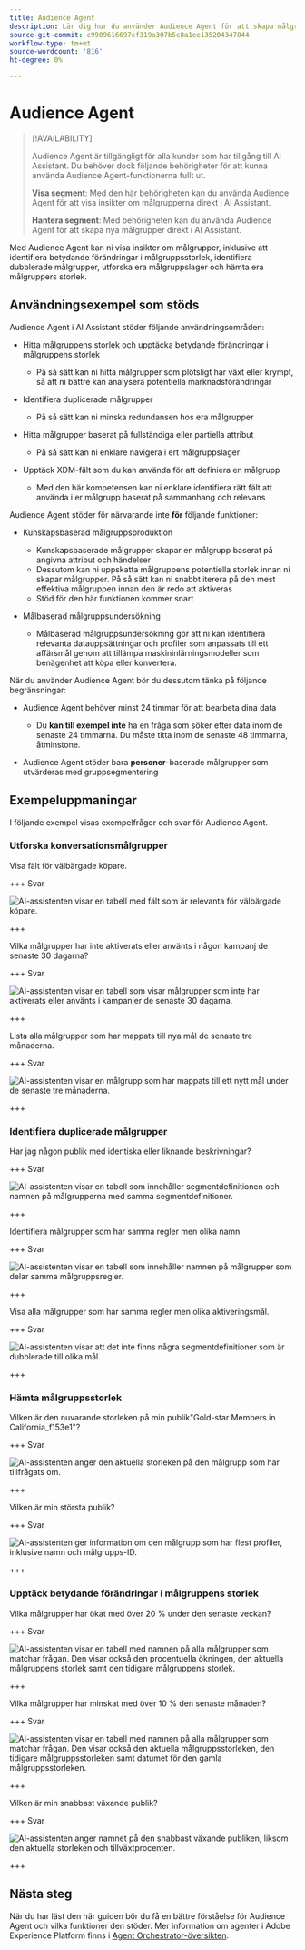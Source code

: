```yaml
---
title: Audience Agent
description: Lär dig hur du använder Audience Agent för att skapa målgrupper, visa förändringar av målgrupper, identifiera dubblerade målgrupper och visa målgruppsinsikter.
source-git-commit: c9909616697ef319a307b5c8a1ee135204347844
workflow-type: tm+mt
source-wordcount: '816'
ht-degree: 0%

---
```



# Audience Agent

>[!AVAILABILITY]
>
>Audience Agent är tillgängligt för alla kunder som har tillgång till AI Assistant. Du behöver dock följande behörigheter för att kunna använda Audience Agent-funktionerna fullt ut.
>
>**Visa segment**: Med den här behörigheten kan du använda Audience Agent för att visa insikter om målgrupperna direkt i AI Assistant.
>
>**Hantera segment**: Med behörigheten kan du använda Audience Agent för att skapa nya målgrupper direkt i AI Assistant.

Med Audience Agent kan ni visa insikter om målgrupper, inklusive att identifiera betydande förändringar i målgruppsstorlek, identifiera dubblerade målgrupper, utforska era målgruppslager och hämta era målgruppers storlek.

## Användningsexempel som stöds

Audience Agent i AI Assistant stöder följande användningsområden:

- Hitta målgruppens storlek och upptäcka betydande förändringar i målgruppens storlek

   - På så sätt kan ni hitta målgrupper som plötsligt har växt eller krympt, så att ni bättre kan analysera potentiella marknadsförändringar

- Identifiera duplicerade målgrupper

   - På så sätt kan ni minska redundansen hos era målgrupper

- Hitta målgrupper baserat på fullständiga eller partiella attribut

   - På så sätt kan ni enklare navigera i ert målgruppslager

- Upptäck XDM-fält som du kan använda för att definiera en målgrupp

   - Med den här kompetensen kan ni enklare identifiera rätt fält att använda i er målgrupp baserat på sammanhang och relevans

Audience Agent stöder för närvarande inte **för** följande funktioner:

- Kunskapsbaserad målgruppsproduktion

   - Kunskapsbaserade målgrupper skapar en målgrupp baserat på angivna attribut och händelser
   - Dessutom kan ni uppskatta målgruppens potentiella storlek innan ni skapar målgrupper. På så sätt kan ni snabbt iterera på den mest effektiva målgruppen innan den är redo att aktiveras
   - Stöd för den här funktionen kommer snart

- Målbaserad målgruppsundersökning

   - Målbaserad målgruppsundersökning gör att ni kan identifiera relevanta datauppsättningar och profiler som anpassats till ett affärsmål genom att tillämpa maskininlärningsmodeller som benägenhet att köpa eller konvertera.

När du använder Audience Agent bör du dessutom tänka på följande begränsningar:

- Audience Agent behöver minst 24 timmar för att bearbeta dina data

   - Du **kan till exempel inte** ha en fråga som söker efter data inom de senaste 24 timmarna. Du måste titta inom de senaste 48 timmarna, åtminstone.

- Audience Agent stöder bara **personer**-baserade målgrupper som utvärderas med gruppsegmentering

## Exempeluppmaningar

I följande exempel visas exempelfrågor och svar för Audience Agent.

### Utforska konversationsmålgrupper

Visa fält för välbärgade köpare.

+++ Svar

![AI-assistenten visar en tabell med fält som är relevanta för välbärgade köpare.](./images/audience/affluent-buyers.png)

+++

Vilka målgrupper har inte aktiverats eller använts i någon kampanj de senaste 30 dagarna?

+++ Svar

![AI-assistenten visar en tabell som visar målgrupper som inte har aktiverats eller använts i kampanjer de senaste 30 dagarna.](./images/audience/not-activated.png)

+++

Lista alla målgrupper som har mappats till nya mål de senaste tre månaderna.

+++ Svar

![AI-assistenten visar en målgrupp som har mappats till ett nytt mål under de senaste tre månaderna.](./images/audience/new-destination.png)

+++

### Identifiera duplicerade målgrupper

Har jag någon publik med identiska eller liknande beskrivningar?

+++ Svar

![AI-assistenten visar en tabell som innehåller segmentdefinitionen och namnen på målgrupperna med samma segmentdefinitioner.](./images/audience/similar-descriptions.png)

+++

Identifiera målgrupper som har samma regler men olika namn.

+++ Svar

![AI-assistenten visar en tabell som innehåller namnen på målgrupper som delar samma målgruppsregler.](./images/audience/same-rules-different-names.png)

+++

Visa alla målgrupper som har samma regler men olika aktiveringsmål.

+++ Svar

![AI-assistenten visar att det inte finns några segmentdefinitioner som är dubblerade till olika mål.](./images/audience/same-rules-different-destinations.png)

+++

### Hämta målgruppsstorlek

Vilken är den nuvarande storleken på min publik&quot;Gold-star Members in California_f153e1&quot;?

+++ Svar

![AI-assistenten anger den aktuella storleken på den målgrupp som har tillfrågats om.](./images/audience/current-size.png)

+++

Vilken är min största publik?

+++ Svar

![AI-assistenten ger information om den målgrupp som har flest profiler, inklusive namn och målgrupps-ID.](./images/audience/largest-audience.png)

+++

### Upptäck betydande förändringar i målgruppens storlek

Vilka målgrupper har ökat med över 20 % under den senaste veckan?

+++ Svar

![AI-assistenten visar en tabell med namnen på alla målgrupper som matchar frågan. Den visar också den procentuella ökningen, den aktuella målgruppens storlek samt den tidigare målgruppens storlek.](./images/audience/increase-past-week.png)

+++

Vilka målgrupper har minskat med över 10 % den senaste månaden?

+++ Svar

![AI-assistenten visar en tabell med namnen på alla målgrupper som matchar frågan. Den visar också den aktuella målgruppsstorleken, den tidigare målgruppsstorleken samt datumet för den gamla målgruppsstorleken.](./images/audience/decrease-month.png)

+++

Vilken är min snabbast växande publik?

+++ Svar

![AI-assistenten anger namnet på den snabbast växande publiken, liksom den aktuella storleken och tillväxtprocenten.](./images/audience/fastest-growing.png)

+++

## Nästa steg

När du har läst den här guiden bör du få en bättre förståelse för Audience Agent och vilka funktioner den stöder. Mer information om agenter i Adobe Experience Platform finns i [Agent Orchestrator-översikten](./agent-orchestrator.md).
